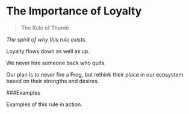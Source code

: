 # The Importance of Loyalty

> The Rule of Thumb

<i>The spirit of why this rule exists.</i>

Loyalty flows down as well as up.

We never hire someone back who quits.

Our plan is to never fire a Frog, but rethink their place in our ecosystem based on their strengths and desires.
 
###Examples

Examples of this rule in action.
 
